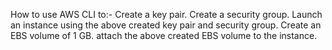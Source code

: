 How to use AWS CLI to:-
Create a key pair. 
Create a security group. 
Launch an instance using the above created key pair and security group.
Create an EBS volume of 1 GB.
attach the above created EBS volume to the instance. 
